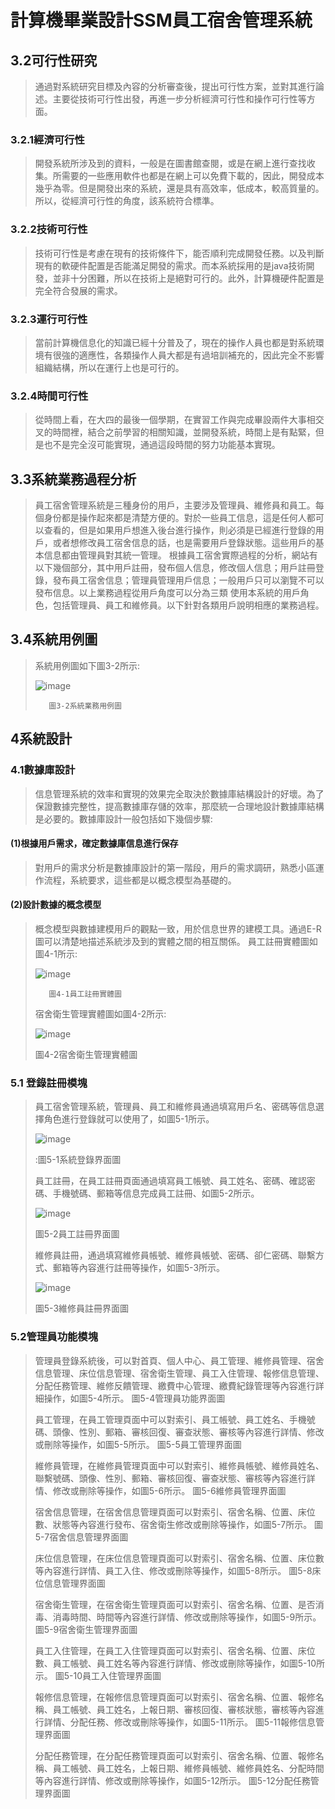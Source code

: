 # 計算機畢業設計SSM員工宿舍管理系統
## 3.2可行性研究
>通過對系統研究目標及內容的分析審查後，提出可行性方案，並對其進行論述。主要從技術可行性出發，再進一步分析經濟可行性和操作可行性等方面。
### 3.2.1經濟可行性
>開發系統所涉及到的資料，一般是在圖書館查閱，或是在網上進行查找收集。所需要的一些應用軟件也都是在網上可以免費下載的，因此，開發成本幾乎為零。但是開發出來的系統，還是具有高效率，低成本，較高質量的。所以，從經濟可行性的角度，該系統符合標準。
### 3.2.2技術可行性
>技術可行性是考慮在現有的技術條件下，能否順利完成開發任務。以及判斷現有的軟硬件配置是否能滿足開發的需求。而本系統採用的是java技術開發，並非十分困難，所以在技術上是絕對可行的。此外，計算機硬件配置是完全符合發展的需求。
### 3.2.3運行可行性
>當前計算機信息化的知識已經十分普及了，現在的操作人員也都是對系統環境有很強的適應性，各類操作人員大都是有過培訓補充的，因此完全不影響組織結構，所以在運行上也是可行的。
### 3.2.4時間可行性
>從時間上看，在大四的最後一個學期，在實習工作與完成畢設兩件大事相交叉的時間裡，結合之前學習的相關知識，並開發系統，時間上是有點緊，但是也不是完全沒可能實現，通過這段時間的努力功能基本實現。
## 3.3系統業務過程分析
>員工宿舍管理系統是三種身份的用戶，主要涉及管理員、維修員和員工。每個身份都是操作起來都是清楚方便的。對於一些員工信息，這是任何人都可以查看的，但是如果用戶想進入後台進行操作，則必須是已經進行登錄的用戶，或者想修改員工宿舍信息的話，也是需要用戶登錄狀態。這些用戶的基本信息都由管理員對其統一管理。
>根據員工宿舍實際過程的分析，網站有以下幾個部分，其中用戶註冊，發布個人信息，修改個人信息；用戶註冊登錄，發布員工宿舍信息；管理員管理用戶信息；一般用戶只可以瀏覽不可以發布信息。以上業務過程從用戶角度可以分為三類 使用本系統的用戶角色，包括管理員、員工和維修員。以下針對各類用戶說明相應的業務過程。
## 3.4系統用例圖
>系統用例圖如下圖3-2所示:
>
> ![image](https://github.com/XUYR00/FINAL/blob/main/image/3.2drawio.png)
>
>        圖3-2系統業務用例圖
##        4系統設計
### 4.1數據庫設計
>信息管理系統的效率和實現的效果完全取決於數據庫結構設計的好壞。為了保證數據完整性，提高數據庫存儲的效率，那麼統一合理地設計數據庫結構是必要的。數據庫設計一般包括如下幾個步驟:
#### (1)根據用戶需求，確定數據庫信息進行保存
>對用戶的需求分析是數據庫設計的第一階段，用戶的需求調研，熟悉小區運作流程，系統要求，這些都是以概念模型為基礎的。
#### (2)設計數據的概念模型
>概念模型與數據建模用戶的觀點一致，用於信息世界的建模工具。通過E-R圖可以清楚地描述系統涉及到的實體之間的相互關係。
>員工註冊實體圖如圖4-1所示:
>
> ![image](https://github.com/XUYR00/FINAL/blob/main/image/4.1drawio.png)
>
>        圖4-1員工註冊實體圖
> 宿舍衛生管理實體圖如圖4-2所示:
>
> ![image](https://github.com/XUYR00/FINAL/blob/main/image/4-2.drawio.png)
>
>圖4-2宿舍衛生管理實體圖

### 5.1 登錄註冊模塊
> 員工宿舍管理系統，管理員、員工和維修員通過填寫用戶名、密碼等信息選擇角色進行登錄就可以使用了，如圖5-1所示。
> 
> ![image](https://github.com/XUYR00/FINAL/blob/main/image/5-1.png)
> 
> :圖5-1系統登錄界面圖
> 
> 員工註冊，在員工註冊頁面通過填寫員工帳號、員工姓名、密碼、確認密碼、手機號碼、郵箱等信息完成員工註冊、如圖5-2所示。
> 
> ![image](https://github.com/XUYR00/FINAL/blob/main/image/5-2.png)
> 
> 圖5-2員工註冊界面圖
> 
> 維修員註冊，通過填寫維修員帳號、維修員帳號、密碼、卻仁密碼、聯繫方式、郵箱等內容進行註冊等操作，如圖5-3所示。
>
> ![image](https://github.com/XUYR00/FINAL/blob/main/image/5-3.png)
> 
> 圖5-3維修員註冊界面圖
### 5.2管理員功能模塊
> 管理員登錄系統後，可以對首頁、個人中心、員工管理、維修員管理、宿舍信息管理、床位信息管理、宿舍衛生管理、員工入住管理、報修信息管理、分配任務管理、維修反饋管理、繳費中心管理、繳費紀錄管理等內容進行詳細操作，如圖5-4所示。
> 圖5-4管理員功能界面圖
>
> 員工管理，在員工管理頁面中可以對索引、員工帳號、員工姓名、手機號碼、頭像、性別、郵箱、審核回復、審查狀態、審核等內容進行詳情、修改或刪除等操作，如圖5-5所示。
> 圖5-5員工管理界面圖
> 
> 維修員管理，在維修員管理頁面中可以對索引、維修員帳號、維修員姓名、聯繫號碼、頭像、性別、郵箱、審核回復、審查狀態、審核等內容進行詳情、修改或刪除等操作，如圖5-6所示。
> 圖5-6維修員管理界面圖
> 
> 宿舍信息管理，在宿舍信息管理頁面可以對索引、宿舍名稱、位置、床位數、狀態等內容進行發布、宿舍衛生修改或刪除等操作，如圖5-7所示。
> 圖5-7宿舍信息管理界面圖
>
> 床位信息管理，在床位信息管理頁面可以對索引、宿舍名稱、位置、床位數等內容進行詳情、員工入住、修改或刪除等操作，如圖5-8所示。
> 圖5-8床位信息管理界面圖
>
> 宿舍衛生管理，在宿舍衛生管理頁面可以對索引、宿舍名稱、位置、是否消毒、消毒時間、時間等內容進行詳情、修改或刪除等操作，如圖5-9所示。
> 圖5-9宿舍衛生管理界面圖
>
> 員工入住管理，在員工入住管理頁面可以對索引、宿舍名稱、位置、床位數、員工帳號、員工姓名等內容進行詳情、修改或刪除等操作，如圖5-10所示。
> 圖5-10員工入住管理界面圖
>
> 報修信息管理，在報修信息管理頁面可以對索引、宿舍名稱、位置、報修名稱、員工帳號、員工姓名，上報日期、審核回復、審核狀態，審核等內容進行詳情、分配任務、修改或刪除等操作，如圖5-11所示。
> 圖5-11報修信息管理界面圖
>
> 分配任務管理，在分配任務管理頁面可以對索引、宿舍名稱、位置、報修名稱、員工帳號、員工姓名，上報日期、維修員帳號、維修員姓名、分配時間等內容進行詳情、修改或刪除等操作，如圖5-12所示。
> 圖5-12分配任務管理界面圖


